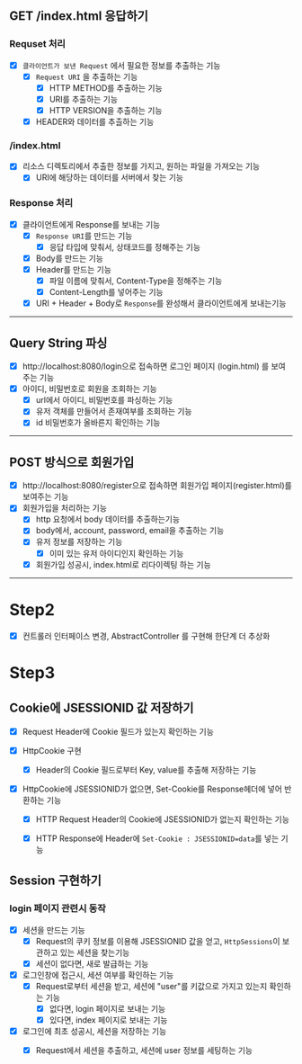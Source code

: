## GET /index.html 응답하기

### Requset 처리
- [x] `클라이언트가 보낸 Request` 에서 필요한 정보를 추출하는 기능
  - [x] `Request URI` 을 추출하는 기능
    - [x] HTTP METHOD를 추출하는 기능
    - [x] URI를 추출하는 기능
    - [x] HTTP VERSION을 추출하는 기능
  - [x] HEADER와 데이터를 추츨하는 기능

### /index.html
- [x] 리소스 디렉토리에서 추출한 정보를 가지고, 원하는 파일을 가져오는 기능
  - [x] URI에 해당하는 데이터를 서버에서 찾는 기능  

### Response 처리
- [x] 클라이언트에게 Response를 보내는 기능
  - [x] `Response URI`를 만드는 기능
    - [x] 응답 타입에 맞춰서, 상태코드를 정해주는 기능
  - [x] Body를 만드는 기능
  - [x] Header를 만드는 기능
    - [x] 파일 이름에 맞춰서, Content-Type을 정해주는 기능
    - [x] Content-Length를 넣어주는 기능
  - [x] URI + Header + Body로 `Response`를 완성해서 클라이언트에게 보내는기능

---

## Query String 파싱

- [x] http://localhost:8080/login으로 접속하면 로그인 페이지 (login.html) 를 보여주는 기능
- [x] 아이디, 비밀번호로 회원을 조회하는 기능
  - [x] url에서 아이디, 비밀번호를 파싱하는 기능
  - [x] 유저 객체를 만들어서 존재여부를 조회하는 기능
  - [x] id 비밀번호가 올바른지 확인하는 기능

---

## POST 방식으로 회원가입

- [x] http://localhost:8080/register으로 접속하면 회원가입 페이지(register.html)를 보여주는 기능
- [x] 회원가입을 처리하는 기능
  - [x] http 요청에서 body 데이터를 추출하는기능
  - [x] body에서, account, password, email을 추출하는 기능
  - [x] 유저 정보를 저장하는 기능
    - [x] 이미 있는 유저 아이디인지 확인하는 기능
  - [x] 회원가입 성공시, index.html로 리다이렉팅 하는 기능

---

# Step2
- [x] 컨트롤러 인터페이스 변경, AbstractController 를 구현해 한단계 더 추상화

# Step3

## Cookie에 JSESSIONID 값 저장하기
- [x] Request Header에 Cookie 필드가 있는지 확인하는 기능

- [x] HttpCookie 구현
  - [x] Header의 Cookie 필드로부터 Key, value를 추출해 저장하는 기능

- [x] HttpCookie에 JSESSIONID가 없으면, Set-Cookie를 Response헤더에 넣어 반환하는 기능
  - [x] HTTP Request Header의 Cookie에 JSESSIONID가 없는지 확인하는 기능
  - [x] HTTP Response에 Header에 `Set-Cookie : JSESSIONID=data`를 넣는 기능


## Session 구현하기

### login 페이지 관련시 동작

- [x] 세션을 만드는 기능
  - [x] Request의 쿠키 정보를 이용해 JSESSIONID 값을 얻고, `HttpSessions`이 보관하고 있는 세션을 찾는기능
  - [x] 세션이 없다면, 새로 발급하는 기능

- [x] 로그인창에 접근시, 세션 여부를 확인하는 기능
  - [x] Request로부터 세션을 받고, 세션에 "user"를 키값으로 가지고 있는지 확인하는 기능
    - [x] 없다면, login 페이지로 보내는 기능
    - [x] 있다면, index 페이지로 보내는 기능 

- [x] 로그인에 최초 성공시, 세션을 저장하는 기능
  - [x] Request에서 세션을 추출하고, 세션에 user 정보를 세팅하는 기능

  
